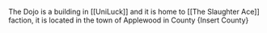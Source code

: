 The Dojo is a building in [[UniLuck]] and it is home to [[The Slaughter Ace]] faction, it is located in the town of Applewood in County {Insert County}

